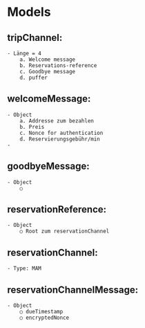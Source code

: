 # Models

## tripChannel:
	- Länge = 4
		a. Welcome message
		b. Reservations-reference
		c. Goodbye message
		d. puffer

## welcomeMessage:
	- Object
		a. Addresse zum bezahlen
		b. Preis
		c. Nonce for authentication
		d. Reservierungsgebühr/min
	- 

## goodbyeMessage:
	- Object
		○ 

## reservationReference:
	- Object
		○ Root zum reservationChannel

## reservationChannel:
	- Type: MAM

## reservationChannelMessage:
	- Object
		○ dueTimestamp
		○ encryptedNonce
